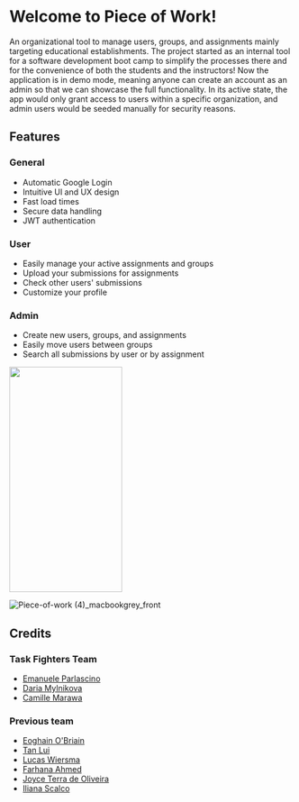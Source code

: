 # Welcome to Piece of Work!

An organizational tool to manage users, groups, and assignments mainly targeting educational establishments.
The project started as an internal tool for a software development boot camp to simplify the processes there 
and for the convenience of both the students and the instructors! 
Now the application is in demo mode, meaning anyone can create an account as an admin so that we can showcase the full functionality.
In its active state, the app would only grant access to users within a specific organization, and admin users would be seeded manually for security reasons.


## Features

### General
- Automatic Google Login
- Intuitive UI and UX design
- Fast load times
- Secure data handling
- JWT authentication 

### User 
- Easily manage your active assignments and groups
- Upload your submissions for assignments
- Check other users' submissions 
- Customize your profile

### Admin
- Create new users, groups, and assignments
- Easily move users between groups
- Search all submissions by user or by assignment

<img src="https://github.com/Task-Fighters/.github/assets/64709477/d1d73669-4a5d-4f49-ab4e-86e413f62238)" width="200" height="400" />

![Piece-of-work (4)_macbookgrey_front](https://github.com/Task-Fighters/.github/assets/64709477/3ac02c21-8a32-4ec7-8cff-2e06bcce6f6a)

## Credits

### Task Fighters Team
- [Emanuele Parlascino](https://github.com/EmanueleParlascino-Personal)
- [Daria Mylnikova](https://github.com/daashkins)
- [Camille Marawa](https://github.com/CamilleM28)


### Previous team
- [Eoghain O'Briain](https://github.com/EoghainOB)
- [Tan Lui](https://github.com/xploreout)
- [Lucas Wiersma](https://github.com/lucaswiersma)
- [Farhana Ahmed](https://github.com/Farhana-Ahmed)
- [Joyce Terra de Oliveira](https://github.com/aguaholic)
- [Iliana Scalco](https://github.com/dokratos)
